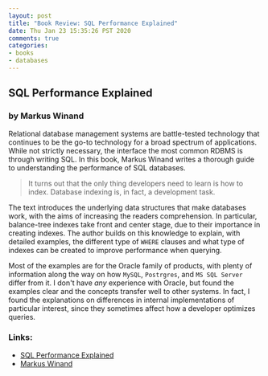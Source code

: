 ```yaml
---
layout: post
title: "Book Review: SQL Performance Explained"
date: Thu Jan 23 15:35:26 PST 2020
comments: true
categories:
- books
- databases
---
```


## SQL Performance Explained
### by Markus Winand

Relational database management systems are battle-tested technology that continues to be the go-to technology for a broad spectrum of applications. While not strictly necessary, the interface the most common RDBMS is through writing SQL. In this book, Markus Winand writes a thorough guide to understanding the performance of SQL databases.

> It turns out that the only thing developers need to learn is how to index. Database indexing is, in fact, a development task.

The text introduces the underlying data structures that make databases work, with the aims of increasing the readers comprehension. In particular, balance-tree indexes take front and center stage, due to their importance in creating indexes. The author builds on this knowledge to explain, with detailed examples, the different type of `WHERE` clauses and what type of indexes can be created to improve performance when querying.

Most of the examples are for the Oracle family of products, with plenty of information along the way on how `MySQL`, `Postrgres`, and `MS SQL Server` differ from it. I don't have _any_ experience with Oracle, but found the examples clear and the concepts transfer well to other systems. In fact, I found the explanations on differences in internal implementations of particular interest, since they sometimes affect how a developer optimizes queries.

### Links:
- [SQL Performance Explained](https://sql-performance-explained.com/)
- [Markus Winand](https://winand.at/)
